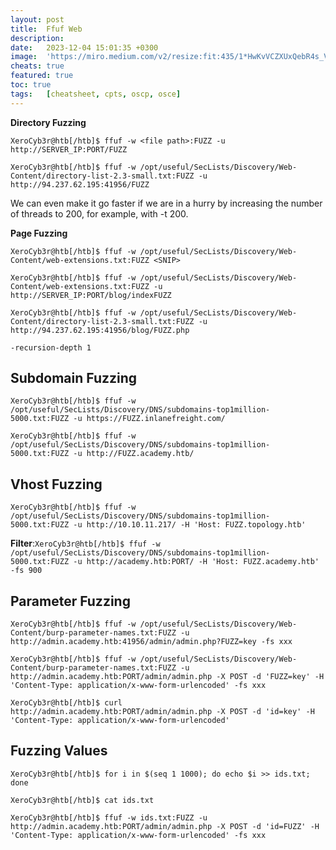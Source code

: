 ```yaml
---
layout: post
title:  Ffuf Web
description: 
date:   2023-12-04 15:01:35 +0300
image:  'https://miro.medium.com/v2/resize:fit:435/1*HwKvVCZXUxQebR4s_VfGNg.png'
cheats: true
featured: true
toc: true
tags:   [cheatsheet, cpts, oscp, osce]
---
```


**Directory Fuzzing**

`XeroCyb3r@htb[/htb]$ ffuf -w <file path>:FUZZ -u http://SERVER_IP:PORT/FUZZ`

`XeroCyb3r@htb[/htb]$ ffuf -w /opt/useful/SecLists/Discovery/Web-Content/directory-list-2.3-small.txt:FUZZ -u http://94.237.62.195:41956/FUZZ`

We can even make it go faster if we are in a hurry by increasing the number of threads to 200, for example, with -t 200.

**Page Fuzzing**

`XeroCyb3r@htb[/htb]$ ffuf -w /opt/useful/SecLists/Discovery/Web-Content/web-extensions.txt:FUZZ <SNIP>`

`XeroCyb3r@htb[/htb]$ ffuf -w /opt/useful/SecLists/Discovery/Web-Content/web-extensions.txt:FUZZ -u http://SERVER_IP:PORT/blog/indexFUZZ`

`XeroCyb3r@htb[/htb]$ ffuf -w /opt/useful/SecLists/Discovery/Web-Content/directory-list-2.3-small.txt:FUZZ -u http://94.237.62.195:41956/blog/FUZZ.php`

`-recursion-depth 1`

## Subdomain Fuzzing

`XeroCyb3r@htb[/htb]$ ffuf -w /opt/useful/SecLists/Discovery/DNS/subdomains-top1million-5000.txt:FUZZ -u https://FUZZ.inlanefreight.com/`

`XeroCyb3r@htb[/htb]$ ffuf -w /opt/useful/SecLists/Discovery/DNS/subdomains-top1million-5000.txt:FUZZ -u http://FUZZ.academy.htb/`

## Vhost  Fuzzing

`XeroCyb3r@htb[/htb]$ ffuf -w /opt/useful/SecLists/Discovery/DNS/subdomains-top1million-5000.txt:FUZZ -u http://10.10.11.217/ -H 'Host: FUZZ.topology.htb'`

**Filter**:`XeroCyb3r@htb[/htb]$ ffuf -w /opt/useful/SecLists/Discovery/DNS/subdomains-top1million-5000.txt:FUZZ -u http://academy.htb:PORT/ -H 'Host: FUZZ.academy.htb' -fs 900`

## Parameter Fuzzing

`XeroCyb3r@htb[/htb]$ ffuf -w /opt/useful/SecLists/Discovery/Web-Content/burp-parameter-names.txt:FUZZ -u http://admin.academy.htb:41956/admin/admin.php?FUZZ=key -fs xxx`

`XeroCyb3r@htb[/htb]$ ffuf -w /opt/useful/SecLists/Discovery/Web-Content/burp-parameter-names.txt:FUZZ -u http://admin.academy.htb:PORT/admin/admin.php -X POST -d 'FUZZ=key' -H 'Content-Type: application/x-www-form-urlencoded' -fs xxx`

`XeroCyb3r@htb[/htb]$ curl http://admin.academy.htb:PORT/admin/admin.php -X POST -d 'id=key' -H 'Content-Type: application/x-www-form-urlencoded'`

## Fuzzing Values

`XeroCyb3r@htb[/htb]$ for i in $(seq 1 1000); do echo $i >> ids.txt; done`

`XeroCyb3r@htb[/htb]$ cat ids.txt`

`XeroCyb3r@htb[/htb]$ ffuf -w ids.txt:FUZZ -u http://admin.academy.htb:PORT/admin/admin.php -X POST -d 'id=FUZZ' -H 'Content-Type: application/x-www-form-urlencoded' -fs xxx`

